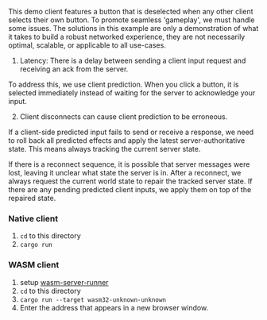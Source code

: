 This demo client features a button that is deselected when any other client selects their own button. To promote seamless 'gameplay', we must handle some issues. The solutions in this example are only a demonstration of what it takes to build a robust networked experience, they are not necessarily optimal, scalable, or applicable to all use-cases.

1. Latency: There is a delay between sending a client input request and receiving an ack from the server.

To address this, we use client prediction. When you click a button, it is selected immediately instead of waiting for the server to acknowledge your input.

2. Client disconnects can cause client prediction to be erroneous.

If a client-side predicted input fails to send or receive a response, we need to roll back all predicted effects and apply the latest server-authoritative state. This means always tracking the current server state.

If there is a reconnect sequence, it is possible that server messages were lost, leaving it unclear what state the server is in. After a reconnect, we always request the current world state to repair the tracked server state. If there are any pending predicted client inputs, we apply them on top of the repaired state.


### Native client

1. `cd` to this directory
2. `cargo run`


### WASM client

1. setup [wasm-server-runner](https://github.com/jakobhellermann/wasm-server-runner)
2. `cd` to this directory
3. `cargo run --target wasm32-unknown-unknown`
4. Enter the address that appears in a new browser window.
